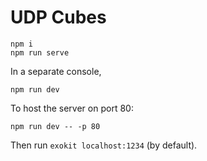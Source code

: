 # UDP Cubes

```
npm i
npm run serve
```

In a separate console,
```
npm run dev
```

To host the server on port 80:
```
npm run dev -- -p 80
```

Then run `exokit localhost:1234` (by default).

